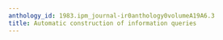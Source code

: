 ```yaml
---
anthology_id: 1983.ipm_journal-ir0anthology0volumeA19A6.3
title: Automatic construction of information queries
---
```

